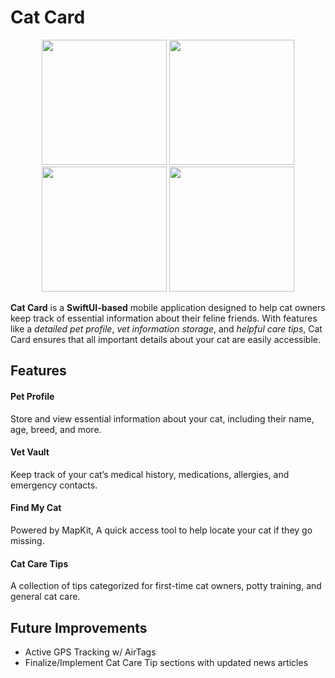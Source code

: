 # Cat Card

<p align="center">
  <img src="https://github.com/Dabby-Tabby/CatCard/blob/main/CatCardDemo1.3.gif" width="200"/>
  <img src="https://github.com/Dabby-Tabby/CatCard/blob/main/CatCardDemo2.1.gif" width="200"/>
  <img src="https://github.com/Dabby-Tabby/CatCard/blob/main/CatCardDemo3.gif" width="200"/>
  <img src="https://github.com/Dabby-Tabby/CatCard/blob/main/CatCardDemo4.1.gif" width="200"/>
</p>


**Cat Card** is a **SwiftUI-based** mobile application designed to help cat owners keep track of essential information about their feline friends. With features like a *detailed pet profile*, *vet information storage*, and *helpful care tips*, Cat Card ensures that all important details about your cat are easily accessible.

## Features

#### Pet Profile
Store and view essential information about your cat, including their name, age, breed, and more.
#### Vet Vault
Keep track of your cat’s medical history, medications, allergies, and emergency contacts.
#### Find My Cat
Powered by MapKit, A quick access tool to help locate your cat if they go missing.
#### Cat Care Tips
A collection of tips categorized for first-time cat owners, potty training, and general cat care.

## Future Improvements

- Active GPS Tracking w/ AirTags
- Finalize/Implement Cat Care Tip sections with updated news articles
